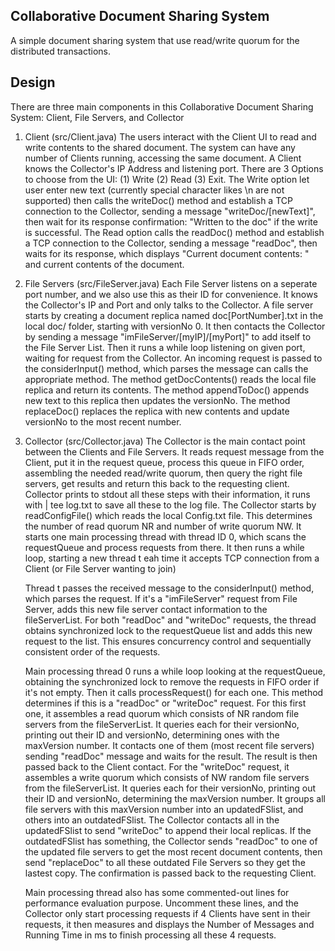 Collaborative Document Sharing System
----------------------------
A simple document sharing system that use read/write quorum for the distributed transactions.

Design
----------------------------

There are three main components in this Collaborative Document Sharing System:
Client, File Servers, and Collector

1. Client (src/Client.java)
	The users interact with the Client UI to read and write contents to the shared document. The system can have any number of Clients running, accessing the same document. A Client knows the Collector's IP Address and listening port. There are 3 Options to choose from the UI: (1) Write (2) Read (3) Exit.
	The Write option let user enter new text (currently special character likes \n are not supported) then calls the writeDoc() method and establish a TCP connection to the Collector, sending a message "writeDoc/[newText]", then wait for its response confirmation: "Written to the doc" if the write is successful. 
	The Read option calls the readDoc() method and establish a TCP connection to the Collector, sending a message "readDoc", then waits for its response, which displays "Current document contents: " and current contents of the document.   
 	

2. File Servers (src/FileServer.java)
	Each File Server listens on a seperate port number, and we also use this as their ID for convenience. It knows the Collector's IP and Port and only talks to the Collector. 
	A file server starts by creating a document replica named doc[PortNumber].txt in the local doc/ folder, starting with versionNo 0. It then contacts the Collector by sending a message "imFileServer/[myIP]/[myPort]" to add itself to the File Server List. Then it runs a while loop listening on given port, waiting for request from the Collector.
	An incoming request is passed to the considerInput() method, which parses the message can calls the appropriate method. The method getDocContents() reads the local file replica and return its contents. The method appendToDoc() appends new text to this replica then updates the versionNo. The method replaceDoc() replaces the replica with new contents and update versionNo to the most recent number.


3. Collector (src/Collector.java)
	The Collector is the main contact point between the Clients and File Servers. It reads request message from the Client, put it in the request queue, process this queue in FIFO order, assembling the needed read/write quorum, then query the right file servers, get results and return this back to the requesting client. Collector prints to stdout all these steps with their information, it runs with | tee log.txt to save all these to the log file.
	The Collector starts by readConfigFile() which reads the local Config.txt file. This determines the number of read quorum NR and number of write quorum NW. It starts one main processing thread with thread ID 0, which scans the requestQueue and process requests from there. It then runs a while loop, starting a new thread t eah time it accepts TCP connection from a Client (or File Server wanting to join)

	Thread t passes the received message to the considerInput() method, which parses the request. If it's a "imFileServer" request from File Server, adds this new file server contact information to the fileServerList. For both "readDoc" and "writeDoc" requests, the thread obtains synchronized lock to the requestQueue list and adds this new request to the list. This ensures concurrency control and sequentially consistent order of the requests.

	Main processing thread 0 runs a while loop looking at the requestQueue, obtaining the synchronized lock to remove the requests in FIFO order if it's not empty. Then it calls processRequest() for each one. 
	This method determines if this is a "readDoc" or "writeDoc" request. For this first one, it assembles a read quorum which consists of NR random file servers from the fileServerList. It queries each for their versionNo, printing out their ID and versionNo, determining ones with the maxVersion number. It contacts one of them (most recent file servers) sending "readDoc" message and waits for the result. The result is then passed back to the Client contact.
	For the "writeDoc" request, it assembles a write quorum which consists of NW random file servers from the fileServerList. It queries each for their versionNo, printing out their ID and versionNo, determining the maxVersion number. It groups all file servers with this maxVersion number into an updatedFSlist, and others into an outdatedFSlist. The Collector contacts all in the updatedFSlist to send "writeDoc" to append their local replicas. If the outdatedFSlist has something, the Collector sends "readDoc" to one of the updated file servers to get the most recent document contents, then send "replaceDoc" to all these outdated File Servers so they get the lastest copy. The confirmation is passed back to the requesting Client.

	Main processing thread also has some commented-out lines for performance evaluation purpose. Uncomment these lines, and the Collector only start processing requests if 4 Clients have sent in their requests, it then measures and displays the Number of Messages and Running Time in ms to finish processing all these 4 requests.

